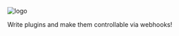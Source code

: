 ![logo]

[logo]: https://resource.literalchaos.de/img/webhookify/webhookify_small.png

Write plugins and make them controllable via webhooks!
